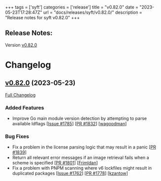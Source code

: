 +++
tags = ['syft']
categories = ['release']
title = "v0.82.0"
date = "2023-05-23T17:28:47Z"
url = "docs/releases/syft/v0.82.0/"
description = "Release notes for syft v0.82.0"
+++

## Release Notes:
Version [v0.82.0](https://github.com/anchore/syft/releases/tag/v0.82.0)

# Changelog

## [v0.82.0](https://github.com/anchore/syft/tree/v0.82.0) (2023-05-23)

[Full Changelog](https://github.com/anchore/syft/compare/v0.81.0...v0.82.0)

### Added Features

- Improve Go main module version detection by attempting to parse available ldflags [[Issue #1785](https://github.com/anchore/syft/issues/1785)] [[PR #1832](https://github.com/anchore/syft/pull/1832)] [[wagoodman](https://github.com/wagoodman)]

### Bug Fixes
- Fix a problem in the license parsing logic that may result in a panic [[PR #1839](https://github.com/anchore/syft/pull/1839)]
- Return all relevant error messages if an image retrieval fails when a scheme is specified [[PR #1801](https://github.com/anchore/syft/pull/1801)] [[FrimIdan](https://github.com/FrimIdan)]
- Fix a problem with PNPM scanning where v6 lockfiles might result in duplicated packages [[Issue #1762](https://github.com/anchore/syft/issues/1762)] [[PR #1778](https://github.com/anchore/syft/pull/1778)] [[kzantow](https://github.com/kzantow)]
